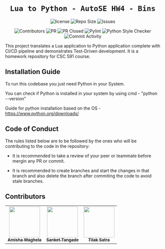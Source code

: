  <div align="center">

 
 # `Lua to Python - AutoSE HW4 - Bins`

![license](https://img.shields.io/github/license/amisha-w/AutoSE-HW5-Bins)
![Repo Size](https://img.shields.io/github/repo-size/amisha-w/AutoSE-HW5-Bins)
![Issues](https://img.shields.io/github/issues-closed-raw/amisha-w/AutoSE-HW5-Bins?color=yellow)
<!-- ![Release](https://img.shields.io/github/v/release/amisha-w/AutoSE-HW5-Bins?color=green) -->
![Contributors](https://img.shields.io/github/contributors/amisha-w/AutoSE-HW5-Bins?color=cyan)
![PR](https://img.shields.io/github/issues-pr/amisha-w/AutoSE-HW5-Bins?color=red)
![PR Closed](https://img.shields.io/github/issues-pr-closed-raw/amisha-w/AutoSE-HW5-Bins?color=red)
![Pylint](https://img.shields.io/github/actions/workflow/status/amisha-w/AutoSE-HW5-Bins/pylint.yml?label=PyLint)
![Python Style Checker](https://img.shields.io/github/actions/workflow/status/amisha-w/AutoSE-HW5-Bins/style_checker.yml?label=Python%20Style%20Checker)
![Commit Activity](https://img.shields.io/github/commit-activity/w/amisha-w/AutoSE-HW5-Bins?color=blue)

</div>
This project translates a Lua application to Python application complete with CI/CD pipeline and demonstrates Test-Driven development. It is a homework repository for CSC 591 course. 

## Installation Guide

To run this codebase you just need Python in your System.

You can check if Python is installed in your system by using cmd - "python --version"

Guide for python installation based on the OS - https://www.python.org/downloads/

## Code of Conduct

The rules listed below are to be followed by the ones who will be contributing to the code in the repository:

- It is recommended to take a review of your peer or teammate before mergin any PR or commit.

- It is recommended to create branches and start the changes in that branch and also delete the branch after commiting the code to avoid stale branches.

## Contributors
  
<table>
  <tr>
  <td align="center"><a href="https://github.com/amisha-w"><img src="https://avatars.githubusercontent.com/amisha-w" width="100px;" alt=""/><br /><sub><b>Amisha Waghela</b></sub></a></td>
  <td align="center"><a href="https://github.com/sankettangade"><img src="https://avatars.githubusercontent.com/sankettangade" width="100px;" alt=""/><br /><sub><b>Sanket Tangade</b></sub></a></td>
  <td align="center"><a href="https://github.com/tilaksatra"><img src="https://avatars.githubusercontent.com/tilaksatra" width="100px;" alt=""/><br /><sub><b>Tilak Satra</b></sub></a></td>
  </tr>
</table>


